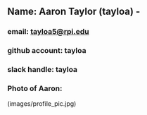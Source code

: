## Name: Aaron Taylor (tayloa) - 
### email: tayloa5@rpi.edu 
### github account: tayloa
### slack handle: tayloa
### Photo of Aaron: 

(images/profile_pic.jpg)

